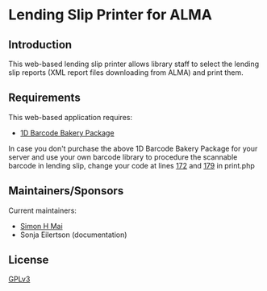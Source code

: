 # Lending Slip Printer for ALMA

## Introduction

This web-based lending slip printer allows library staff to select the lending slip reports (XML report files downloading from ALMA) and print them.

## Requirements

This web-based application requires:

* [1D Barcode Bakery Package](https://www.barcodebakery.com/en/1d/php)

In case you don't purchase the above 1D Barcode Bakery Package for your server and use your own barcode library to procedure the scannable barcode in lending slip, change your code at lines [172](https://github.com/simonhm/alma_lending_slip_printer/blob/df1125081849990d195095590826186a6dc4f6f6/print.php#L172) and [179](https://github.com/simonhm/alma_lending_slip_printer/blob/df1125081849990d195095590826186a6dc4f6f6/print.php#L179) in print.php
       
## Maintainers/Sponsors

Current maintainers:

* [Simon H Mai](https://github.com/simonhm)
* Sonja Eilertson (documentation)

## License

[GPLv3](http://www.gnu.org/licenses/gpl-3.0.txt)
